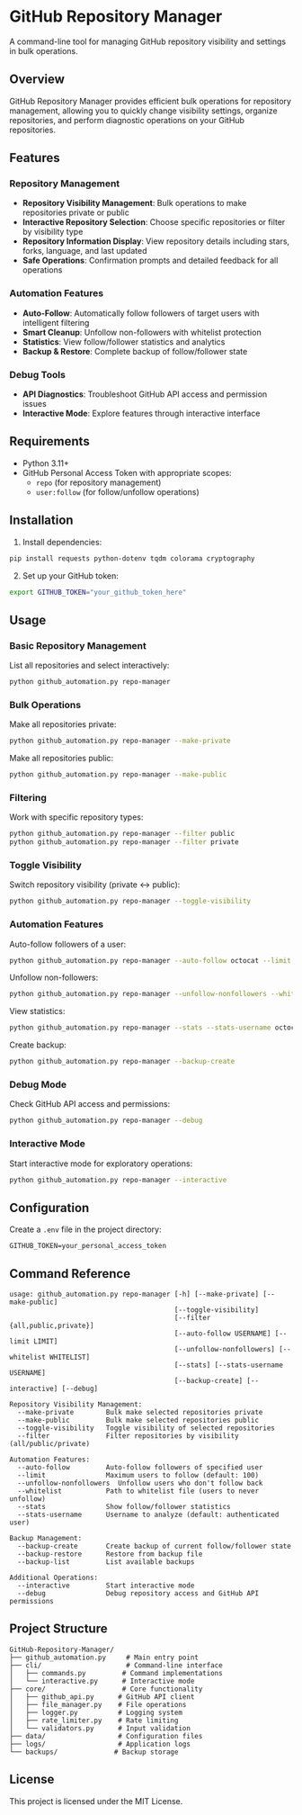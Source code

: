 # GitHub Repository Manager

A command-line tool for managing GitHub repository visibility and settings in bulk operations.

## Overview

GitHub Repository Manager provides efficient bulk operations for repository management, allowing you to quickly change visibility settings, organize repositories, and perform diagnostic operations on your GitHub repositories.

## Features

### Repository Management
- **Repository Visibility Management**: Bulk operations to make repositories private or public
- **Interactive Repository Selection**: Choose specific repositories or filter by visibility type
- **Repository Information Display**: View repository details including stars, forks, language, and last updated
- **Safe Operations**: Confirmation prompts and detailed feedback for all operations

### Automation Features
- **Auto-Follow**: Automatically follow followers of target users with intelligent filtering
- **Smart Cleanup**: Unfollow non-followers with whitelist protection
- **Statistics**: View follow/follower statistics and analytics
- **Backup & Restore**: Complete backup of follow/follower state

### Debug Tools
- **API Diagnostics**: Troubleshoot GitHub API access and permission issues
- **Interactive Mode**: Explore features through interactive interface

## Requirements

- Python 3.11+
- GitHub Personal Access Token with appropriate scopes:
  - `repo` (for repository management)
  - `user:follow` (for follow/unfollow operations)

## Installation

1. Install dependencies:
```bash
pip install requests python-dotenv tqdm colorama cryptography
```

2. Set up your GitHub token:
```bash
export GITHUB_TOKEN="your_github_token_here"
```

## Usage

### Basic Repository Management

List all repositories and select interactively:
```bash
python github_automation.py repo-manager
```

### Bulk Operations

Make all repositories private:
```bash
python github_automation.py repo-manager --make-private
```

Make all repositories public:
```bash
python github_automation.py repo-manager --make-public
```

### Filtering

Work with specific repository types:
```bash
python github_automation.py repo-manager --filter public
python github_automation.py repo-manager --filter private
```

### Toggle Visibility

Switch repository visibility (private ↔ public):
```bash
python github_automation.py repo-manager --toggle-visibility
```

### Automation Features

Auto-follow followers of a user:
```bash
python github_automation.py repo-manager --auto-follow octocat --limit 50
```

Unfollow non-followers:
```bash
python github_automation.py repo-manager --unfollow-nonfollowers --whitelist data/whitelist.txt
```

View statistics:
```bash
python github_automation.py repo-manager --stats --stats-username octocat --detailed
```

Create backup:
```bash
python github_automation.py repo-manager --backup-create
```

### Debug Mode

Check GitHub API access and permissions:
```bash
python github_automation.py repo-manager --debug
```

### Interactive Mode

Start interactive mode for exploratory operations:
```bash
python github_automation.py repo-manager --interactive
```

## Configuration

Create a `.env` file in the project directory:

```env
GITHUB_TOKEN=your_personal_access_token
```

## Command Reference

```
usage: github_automation.py repo-manager [-h] [--make-private] [--make-public]
                                         [--toggle-visibility]
                                         [--filter {all,public,private}]
                                         [--auto-follow USERNAME] [--limit LIMIT]
                                         [--unfollow-nonfollowers] [--whitelist WHITELIST]
                                         [--stats] [--stats-username USERNAME]
                                         [--backup-create] [--interactive] [--debug]

Repository Visibility Management:
  --make-private        Bulk make selected repositories private
  --make-public         Bulk make selected repositories public
  --toggle-visibility   Toggle visibility of selected repositories
  --filter              Filter repositories by visibility (all/public/private)

Automation Features:
  --auto-follow         Auto-follow followers of specified user
  --limit               Maximum users to follow (default: 100)
  --unfollow-nonfollowers  Unfollow users who don't follow back
  --whitelist           Path to whitelist file (users to never unfollow)
  --stats               Show follow/follower statistics
  --stats-username      Username to analyze (default: authenticated user)

Backup Management:
  --backup-create       Create backup of current follow/follower state
  --backup-restore      Restore from backup file
  --backup-list         List available backups

Additional Operations:
  --interactive         Start interactive mode
  --debug               Debug repository access and GitHub API permissions
```

## Project Structure

```
GitHub-Repository-Manager/
├── github_automation.py     # Main entry point
├── cli/                     # Command-line interface
│   ├── commands.py         # Command implementations
│   └── interactive.py      # Interactive mode
├── core/                   # Core functionality
│   ├── github_api.py      # GitHub API client
│   ├── file_manager.py    # File operations
│   ├── logger.py          # Logging system
│   ├── rate_limiter.py    # Rate limiting
│   └── validators.py      # Input validation
├── data/                  # Configuration files
├── logs/                  # Application logs
└── backups/              # Backup storage
```

## License

This project is licensed under the MIT License.